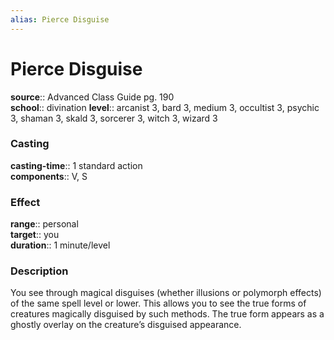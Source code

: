 ```yaml
---
alias: Pierce Disguise
---
```


# Pierce Disguise 

**source**:: Advanced Class Guide pg. 190  
**school**:: divination
**level**:: arcanist 3, bard 3, medium 3, occultist 3, psychic 3, shaman 3, skald 3, sorcerer 3, witch 3, wizard 3

### Casting 

**casting-time**:: 1 standard action  
**components**:: V, S

### Effect 

**range**:: personal  
**target**:: you  
**duration**:: 1 minute/level

### Description 

You see through magical disguises (whether illusions or polymorph effects) of the same spell level or lower. This allows you to see the true forms of creatures magically disguised by such methods. The true form appears as a ghostly overlay on the creature’s disguised appearance.
